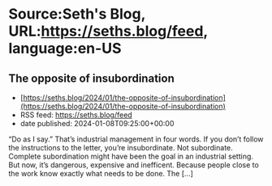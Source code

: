 # Source:Seth's Blog, URL:https://seths.blog/feed, language:en-US

## The opposite of insubordination
 - [https://seths.blog/2024/01/the-opposite-of-insubordination](https://seths.blog/2024/01/the-opposite-of-insubordination)
 - RSS feed: https://seths.blog/feed
 - date published: 2024-01-08T09:25:00+00:00

&#8220;Do as I say.&#8221; That&#8217;s industrial management in four words. If you don&#8217;t follow the instructions to the letter, you&#8217;re insubordinate. Not subordinate. Complete subordination might have been the goal in an industrial setting. But now, it&#8217;s dangerous, expensive and inefficent. Because people close to the work know exactly what needs to be done. The [&#8230;]

